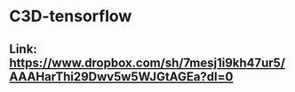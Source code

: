 # C3D-tensorflow

## Link: https://www.dropbox.com/sh/7mesj1i9kh47ur5/AAAHarThi29Dwv5w5WJGtAGEa?dl=0

